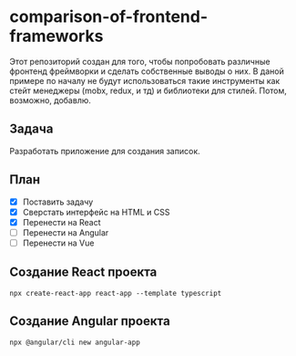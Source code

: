 # comparison-of-frontend-frameworks
Этот репозиторий создан для того, чтобы попробовать различные фронтенд фреймворки и сделать собственные выводы о них. В даной примере по началу не будут использоваться такие инструменты как стейт менеджеры (mobx, redux, и тд) и библиотеки для стилей. Потом, возможно, добавлю.

## Задача
Разработать приложение для создания записок.

## План
- [X] Поставить задачу
- [X] Сверстать интерфейс на HTML и CSS
- [X] Перенести на React
- [ ] Перенести на Angular
- [ ] Перенести на Vue

## Создание React проекта
    npx create-react-app react-app --template typescript

## Создание Angular проекта
    npx @angular/cli new angular-app
    